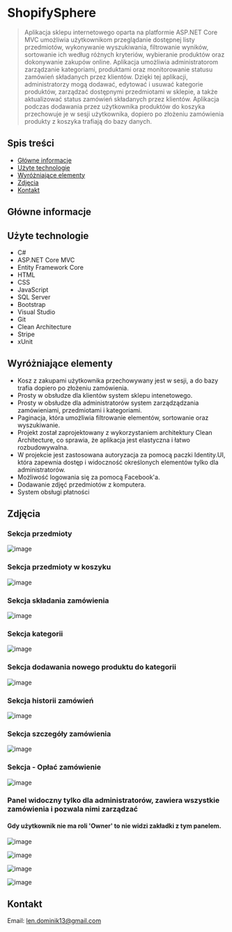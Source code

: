 # ShopifySphere
> Aplikacja sklepu internetowego oparta na platformie ASP.NET Core MVC umożliwia użytkownikom przeglądanie dostępnej listy przedmiotów, wykonywanie wyszukiwania, filtrowanie wyników, sortowanie ich według różnych kryteriów, wybieranie produktów oraz dokonywanie zakupów online.
> Aplikacja umożliwia administratorom zarządzanie kategoriami, produktami oraz monitorowanie statusu zamówień składanych przez klientów. Dzięki tej aplikacji, administratorzy mogą dodawać, edytować i usuwać kategorie produktów, zarządzać dostępnymi przedmiotami w sklepie, a także aktualizować status zamówień składanych przez klientów.
> Aplikacja podczas dodawania przez użytkownika produktów do koszyka przechowuje je w sesji użytkownika, dopiero po złożeniu zamówienia produkty z koszyka trafiają do bazy danych.
> 
## Spis treści
* [Główne informacje](#główne-informacje)
* [Użyte technologie](#użyte-technologie)
* [Wyróżniające elementy](#wyróżniające-elementy)
* [Zdjęcia](#zdjęcia)
* [Kontakt](#kontakt)


## Główne informacje


## Użyte technologie
- C#
- ASP.NET Core MVC
- Entity Framework Core
- HTML
- CSS
- JavaScript
- SQL Server
- Bootstrap
- Visual Studio
- Git
- Clean Architecture
- Stripe
- xUnit 

## Wyróżniające elementy
- Kosz z zakupami użytkownika przechowywany jest w sesji, a do bazy trafia dopiero po złożeniu zamówienia.
- Prosty w obsłudze dla klientów system sklepu intenetowego.
- Prosty w obsłudze dla administratorów system zarządządzania zamówieniami, przedmiotami i kategoriami.
- Paginacja, która umożliwia filtrowanie elementów, sortowanie oraz wyszukiwanie.
- Projekt został zaprojektowany z wykorzystaniem architektury Clean Architecture, co sprawia, że aplikacja jest elastyczna i łatwo rozbudowywalna.
- W projekcie jest zastosowana autoryzacja za pomocą paczki Identity.UI, która zapewnia dostęp i widoczność określonych elementów tylko dla administratorów.
- Możliwość logowania się za pomocą Facebook'a.
- Dodawanie zdjęć przedmiotów z komputera.
- System obsługi płatności


## Zdjęcia
### Sekcja przedmioty
![image](https://github.com/lendominik/ShopifySphere/assets/138286618/5005feb8-b6cf-4355-b2d7-f3a763085502)

### Sekcja przedmioty w koszyku
![image](https://github.com/lendominik/ShopifySphere/assets/138286618/645109f0-4b63-4838-a3ca-860b02f02ff7)

### Sekcja składania zamówienia
![image](https://github.com/lendominik/ShopifySphere/assets/138286618/04caacd4-6afa-4e32-8bb0-1d29295c4173)

### Sekcja kategorii
![image](https://github.com/lendominik/ShopifySphere/assets/138286618/01c3cd92-ff22-4e5d-9d81-5d5f7707ce64)

### Sekcja dodawania nowego produktu do kategorii
![image](https://github.com/lendominik/ShopifySphere/assets/138286618/c094a733-504b-4dd9-b3e5-e9bbf228e1bb)

### Sekcja historii zamówień
![image](https://github.com/lendominik/ShopifySphere/assets/138286618/32509139-6a71-4c24-b2ee-8f6a6b02f420)

### Sekcja szczegóły zamówienia
![image](https://github.com/lendominik/ShopifySphere/assets/138286618/899a7559-c65d-4de2-a803-eb5221c2a581)

### Sekcja - Opłać zamówienie
![image](https://github.com/lendominik/ShopifySphere/assets/138286618/8ed962ff-dcfd-4433-aabb-1fd5a5a0e49f)

### Panel widoczny tylko dla administratorów, zawiera wszystkie zamówienia i pozwala nimi zarządzać
#### Gdy użytkownik nie ma roli 'Owner' to nie widzi zakładki z tym panelem.
![image](https://github.com/lendominik/ShopifySphere/assets/138286618/d6f2cc7c-63d6-4668-a2cb-ce9df87e0e2b)

![image](https://github.com/lendominik/ShopifySphere/assets/138286618/5505f8cc-5782-4088-a0cd-a583b8a2a365)

![image](https://github.com/lendominik/ShopifySphere/assets/138286618/329ee09d-fc29-4f73-8bee-fe8342859b83)

![image](https://github.com/lendominik/ShopifySphere/assets/138286618/67028bd7-669b-4754-bdab-bdb407b26c1a)

## Kontakt
Email: len.dominik13@gmail.com
